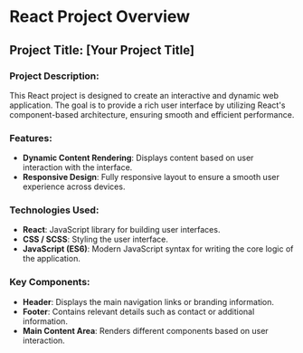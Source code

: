 # React Project Overview

## Project Title: **[Your Project Title]**

### Project Description:
This React project is designed to create an interactive and dynamic web application. The goal is to provide a rich user interface by utilizing React's component-based architecture, ensuring smooth and efficient performance.

### Features:
- **Dynamic Content Rendering**: Displays content based on user interaction with the interface.
- **Responsive Design**: Fully responsive layout to ensure a smooth user experience across devices.

### Technologies Used:
- **React**: JavaScript library for building user interfaces.
- **CSS / SCSS**: Styling the user interface.
- **JavaScript (ES6)**: Modern JavaScript syntax for writing the core logic of the application.

### Key Components:
- **Header**: Displays the main navigation links or branding information.
- **Footer**: Contains relevant details such as contact or additional information.
- **Main Content Area**: Renders different components based on user interaction.
